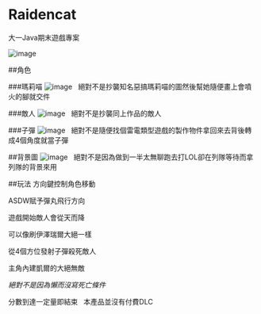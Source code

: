 # Raidencat
大一Java期末遊戲專案  

![image](https://github.com/akira9478/Raidencat/blob/master/demo.jpg)

##角色

###瑪莉喵
![image](https://github.com/akira9478/Raidencat/blob/master/mario.png)  
絕對不是抄襲知名惡搞瑪莉喵的圖然後幫她隨便畫上會噴火的腳就交件

###敵人
![image](https://github.com/akira9478/Raidencat/blob/master/enemy.png)   
絕對不是抄襲同上作品的敵人

###子彈
![image](https://github.com/akira9478/Raidencat/blob/master/img.png)   
絕對不是隨便找個雷電類型遊戲的製作物件拿回來去背後轉成4個角度就當子彈

##背景圖
![image](https://github.com/akira9478/Raidencat/blob/master/back.png)   
絕對不是因為做到一半太無聊跑去打LOL卻在列隊等待而拿列隊的背景來用


##玩法
方向鍵控制角色移動

ASDW賦予彈丸飛行方向

遊戲開始敵人會從天而降

可以像刷伊澤瑞爾大絕一樣

從4個方位發射子彈殺死敵人

主角內建凱爾的大絕無敵

*絕對不是因為懶而沒寫死亡條件*

分數到達一定量即結束  
本產品並沒有付費DLC  
